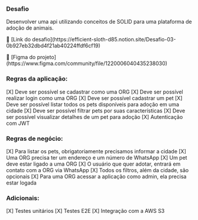 ### Desafio 
Desenvolver uma api utilizando conceitos de SOLID para uma plataforma de adoção de animais.

<p>
  🔗 [Link do desafio](https://efficient-sloth-d85.notion.site/Desafio-03-0b927eb32dbd4f21ab40224ffdf6cf19)
</p>
<p>
  🔗 [Figma do projeto](https://www.figma.com/community/file/1220006040435238030)
</p>



### Regras da aplicação:

[X] Deve ser possível se cadastrar como uma ORG
[X] Deve ser possível realizar login como uma ORG
[X] Deve ser possível cadastrar um pet
[X] Deve ser possível listar todos os pets disponíveis para adoção em uma cidade
[X] Deve ser possível filtrar pets por suas características
[X] Deve ser possível visualizar detalhes de um pet para adoção
[X] Autenticação com JWT

### Regras de negócio:

[X] Para listar os pets, obrigatoriamente precisamos informar a cidade
[X] Uma ORG precisa ter um endereço e um número de WhatsApp
[X] Um pet deve estar ligado a uma ORG
[X] O usuário que quer adotar, entrará em contato com a ORG via WhatsApp
[X] Todos os filtros, além da cidade, são opcionais
[X] Para uma ORG acessar a aplicação como admin, ela precisa estar logada

### Adicionais:

[X] Testes unitários
[X] Testes E2E
[X] Integração com a AWS S3
